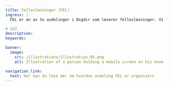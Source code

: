 ```yaml
---
title: Fellesløsninger (FEL)
ingress: |
  FEL er en av to avdelinger i Digdir som leverer fellesløsninger. Vi forvalter (salg, drift og support) og videreutvikler ID-porten, Kontaktregistert samt en håndfull andre produkter. Vi jobber i tverrfaglige og selvgående team. Personalansvaret for fagfolkene våre ligger i seksjonene. Hver fagperson kan være del av ett eller flere team. Under finner du en nærmere oversikt over hvordan vi er organisert.

# SEO
description:
keywords:

banner:
  image:
    src: /illustrations/illustration-05.png
    alt: Illustration of a person holding a mobile screen on his knee

navigation_link:
  text: Her kan du lese mer om hvordan avdeling FEL er organisert
---
```


